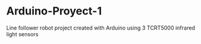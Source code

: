 # Arduino-Proyect-1
Line follower robot project created with Arduino using 3 TCRT5000 infrared light sensors
